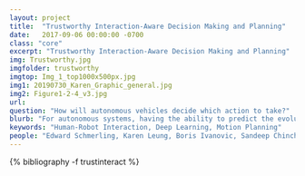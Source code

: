 ```yaml
---
layout: project
title:  "Trustworthy Interaction-Aware Decision Making and Planning"
date:   2017-09-06 00:00:00 -0700
class: "core"
excerpt: "Trustworthy Interaction-Aware Decision Making and Planning"
img: Trustworthy.jpg
imgfolder: trustworthy
imgtop: Img_1_top1000x500px.jpg
img1: 20190730_Karen_Graphic_general.jpg
img2: Figure1-2-4_v3.jpg
url: 
question: "How will autonomous vehicles decide which action to take?"
blurb: "For autonomous systems, having the ability to predict the evolution of their surroundings is essential for safe, reliable, and efficient operation. Prediction is especially important when the autonomous system must interact and “negotiate” with humans, whether it be in settings that are cooperative, adversarial, or anywhere in between. This line of research involves quantifying the relative likelihoods of multiple, possibly highly distinct futures for interactive scenarios, planning strategies such that the autonomous agent is cognizant of how the human may respond, developing models that are offer transparency into the autonomous agent’s decision making process, and designing safe human-in-the-loop testing methodologies to validate our models and planning algorithms."
keywords: "Human-Robot Interaction, Deep Learning, Motion Planning"
people: "Edward Schmerling, Karen Leung, Boris Ivanovic, Sandeep Chinchali"
---
```


<div class="project_bib">
{% bibliography -f trustinteract %}
</div>
